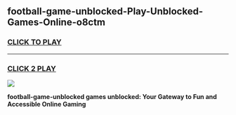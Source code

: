 
## football-game-unblocked-Play-Unblocked-Games-Online-o8ctm
<h3>
<a href="https://premium76.site?title=football-game-unblocked&ref=25A">CLICK TO PLAY</a></h3>
<hr>

<h3>
<a href="https://premium76.site?title=football-game-unblocked&ref=25A">CLICK 2 PLAY</a>
  
</h3>

<a href="https://premium76.site?title=football-game-unblocked&ref=25A"><img src="https://clearcache.store/games.png"></a>


**football-game-unblocked games unblocked: Your Gateway to Fun and Accessible Online Gaming**
